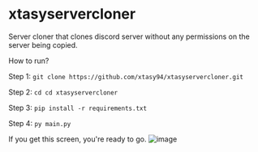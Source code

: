 # xtasyservercloner
Server cloner that clones discord server without any permissions on the server being copied. 

How to run? 

Step 1: `git clone https://github.com/xtasy94/xtasyservercloner.git`

Step 2: `cd cd xtasyservercloner`

Step 3: `pip install -r requirements.txt`

Step 4: `py main.py`

If you get this screen, you're ready to go. 
![image](https://user-images.githubusercontent.com/106101646/177014073-39b7d576-28b3-4f67-ac08-93c44f3e5ea5.png)



